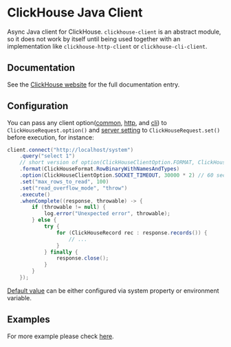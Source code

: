 # ClickHouse Java Client

Async Java client for ClickHouse. `clickhouse-client` is an abstract module, so it does not work by itself until being used together with an implementation like `clickhouse-http-client` or `clickhouse-cli-client`.

## Documentation
See the [ClickHouse website](https://clickhouse.com/docs/en/integrations/language-clients/java/client) for the full documentation entry.

## Configuration

You can pass any client option([common](https://github.com/ClickHouse/clickhouse-java/blob/main/clickhouse-client/src/main/java/com/clickhouse/client/config/ClickHouseClientOption.java), [http](https://github.com/ClickHouse/clickhouse-java/blob/main/clickhouse-http-client/src/main/java/com/clickhouse/client/http/config/ClickHouseHttpOption.java), and [cli](https://github.com/ClickHouse/clickhouse-java/blob/main/clickhouse-cli-client/src/main/java/com/clickhouse/client/cli/config/ClickHouseCommandLineOption.java)) to `ClickHouseRequest.option()` and [server setting](https://clickhouse.com/docs/en/operations/settings/) to `ClickHouseRequest.set()` before execution, for instance:

```java
client.connect("http://localhost/system")
    .query("select 1")
    // short version of option(ClickHouseClientOption.FORMAT, ClickHouseFormat.RowBinaryWithNamesAndTypes)
    .format(ClickHouseFormat.RowBinaryWithNamesAndTypes)
    .option(ClickHouseClientOption.SOCKET_TIMEOUT, 30000 * 2) // 60 seconds
    .set("max_rows_to_read", 100)
    .set("read_overflow_mode", "throw")
    .execute()
    .whenComplete((response, throwable) -> {
        if (throwable != null) {
            log.error("Unexpected error", throwable);
        } else {
            try {
                for (ClickHouseRecord rec : response.records()) {
                    // ...
                }
            } finally {
                response.close();
            }
        }
    });
```

[Default value](https://github.com/ClickHouse/clickhouse-java/blob/main/clickhouse-client/src/main/java/com/clickhouse/client/config/ClickHouseDefaults.java) can be either configured via system property or environment variable.

## Examples
For more example please check [here](https://github.com/ClickHouse/clickhouse-java/tree/main/examples/client).
